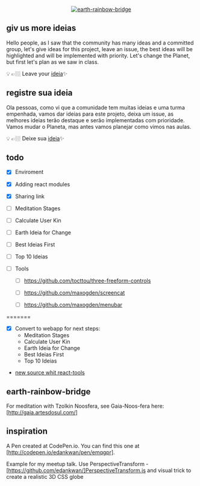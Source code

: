 <p align=center>
			<a href="http://gaia.artesdosul.com/">
				<img align="center" src="https://img.shields.io/badge/earthrainbowbridge-51338f?logo=javascript&logoColor=fff&style=flat" alt="earth-rainbow-bridge">
			</a>
		</p>
  
## giv us more ideias
Hello people, as I saw that the community has many ideas and a committed group, let's give ideas for this project, leave an issue, the best ideas will be highlighted and will be implemented with priority. Let's change the Planet, but first let's plan as we saw in class. 

💡&nbsp;👉🏼&nbsp;Leave your [ideia](https://github.com/araguaci/earth-rainbow-bridge/issues)✨ 

## registre sua ideia
Ola pessoas, como vi que a comunidade tem muitas ideias e uma turma empenhada, vamos dar ideias para este projeto, deixa um issue, as melhores ideias terão destaque e serão implementadas com prioridade. Vamos mudar o Planeta, mas antes vamos planejar como vimos nas aulas.

💡&nbsp;👉🏼&nbsp;Deixe sua [ideia](https://github.com/araguaci/earth-rainbow-bridge/issues)✨ 

## todo
- [x] Enviroment

- [x] Adding react modules

- [x] Sharing link

- [ ] Meditation Stages

- [ ] Calculate User Kin

- [ ] Earth Ideia for Change

- [ ] Best Ideias First

- [ ] Top 10 Ideias

- [ ] Tools

    - [ ] https://github.com/tocttou/three-freeform-controls
    
    - [ ] https://github.com/maxogden/screencat
    
    - [ ] https://github.com/maxogden/menubar
    
    
=======
- [x] Convert to webapp for next steps:
  - Meditation Stages
  - Calculate User Kin
  - Earth Ideia for Change
  - Best Ideias First
  - Top 10 Ideias
- [new source whit react-tools](https://github.com/araguaci/yo-webapp-earth)

## earth-rainbow-bridge
For meditation with Tzolkin Noosfera, see Gaia-Noos-fera here: [http://gaia.artesdosul.com/]

## inspiration 
A Pen created at CodePen.io. You can find this one at [http://codepen.io/edankwan/pen/emqgpr].

Example for my meetup talk. Use PerspectiveTransform - [https://github.com/edankwan/]PerspectiveTransform.js and visual trick to create a realistic 3D CSS globe

